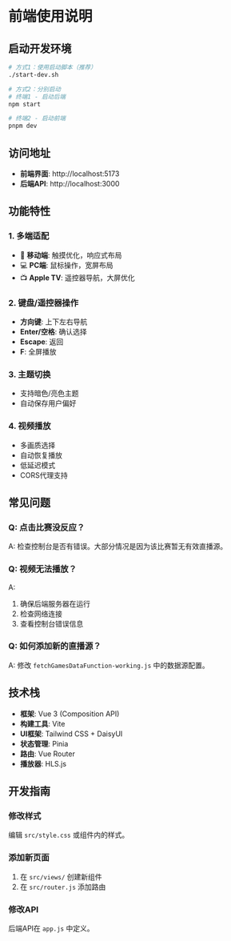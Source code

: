 # 前端使用说明

## 启动开发环境

```bash
# 方式1：使用启动脚本（推荐）
./start-dev.sh

# 方式2：分别启动
# 终端1 - 启动后端
npm start

# 终端2 - 启动前端
pnpm dev
```

## 访问地址

- **前端界面**: http://localhost:5173
- **后端API**: http://localhost:3000

## 功能特性

### 1. 多端适配
- 📱 **移动端**: 触摸优化，响应式布局
- 💻 **PC端**: 鼠标操作，宽屏布局
- 📺 **Apple TV**: 遥控器导航，大屏优化

### 2. 键盘/遥控器操作
- **方向键**: 上下左右导航
- **Enter/空格**: 确认选择
- **Escape**: 返回
- **F**: 全屏播放

### 3. 主题切换
- 支持暗色/亮色主题
- 自动保存用户偏好

### 4. 视频播放
- 多画质选择
- 自动恢复播放
- 低延迟模式
- CORS代理支持

## 常见问题

### Q: 点击比赛没反应？
A: 检查控制台是否有错误。大部分情况是因为该比赛暂无有效直播源。

### Q: 视频无法播放？
A: 
1. 确保后端服务器在运行
2. 检查网络连接
3. 查看控制台错误信息

### Q: 如何添加新的直播源？
A: 修改 `fetchGamesDataFunction-working.js` 中的数据源配置。

## 技术栈

- **框架**: Vue 3 (Composition API)
- **构建工具**: Vite
- **UI框架**: Tailwind CSS + DaisyUI
- **状态管理**: Pinia
- **路由**: Vue Router
- **播放器**: HLS.js

## 开发指南

### 修改样式
编辑 `src/style.css` 或组件内的样式。

### 添加新页面
1. 在 `src/views/` 创建新组件
2. 在 `src/router.js` 添加路由

### 修改API
后端API在 `app.js` 中定义。